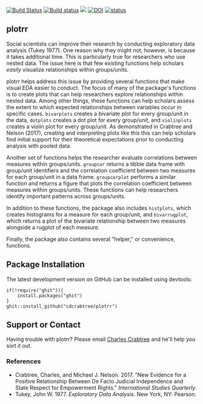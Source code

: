 [![Build Status](https://travis-ci.org/cdcrabtree/plotrr.svg?branch=master)](https://travis-ci.org/cdcrabtree/plotrr) [![Build status](https://ci.appveyor.com/api/projects/status/github/cdcrabtree/plotrr?svg=true)](https://ci.appveyor.com/api/projects/status/github/cdcrabtree/) ![](http://www.r-pkg.org/badges/version/plotrr) [![DOI](https://zenodo.org/badge/80883292.svg)](https://zenodo.org/badge/latestdoi/80883292) [![status](http://joss.theoj.org/papers/4f707062d9621de3b7009a2ad62cc8cc/status.svg)](http://joss.theoj.org/papers/4f707062d9621de3b7009a2ad62cc8cc)


## plotrr

Social scientists can improve their research by conducting exploratory data analysis (Tukey 1977). One reason why they might not, however, is because it takes additional time. This is particularly true for researchers who use nested data. The issue here is that few existing functions help scholars _easily_ visualize relationships within groups/units. 

plotrr helps address this issue by providing several functions that make visual EDA easier to conduct.  The focus of many of the package's functions is to create plots that can help researchers explore relationships within nested data. Among other things, these functions can help scholars assess the extent to which expected relationships between variables occur in specific cases. `bivarplots` creates a bivariate plot for every group/unit in the data, `dotplots` creates a dot plot for every group/unit, and `violinplots` creates a violin plot for every group/unit. As demonstrated in Crabtree and Nelson (2017), creating and interpreting plots like this this can help scholars find initial support for their theoretical expectations prior to conducting analysis with pooled data.

Another set of functions helps the researcher evaluate correlations between measures within groups/units. `groupcor` returns a tibble data frame with group/unit identifiers and the correlation coefficient between two measures for each group/unit in a data frame. `groupcorplot` performs a similar function and returns a figure that plots the correlation coefficient between measures within groups/units. These functions can help researchers identify important patterns across groups/units.

In addition to these functions, the package also includes `histplots`, which creates histograms for a measure for each group/unit, and `bivarrugplot`, which returns a plot of the bivariate relationship between two measures alongside a rugplot of each measure.

Finally, the package also contains several "helper," or convenience, functions.

## Package Installation
The latest development version on GitHub can be installed using devtools:

```
if(!require("ghit")){
    install.packages("ghit")
}
ghit::install_github("cdcrabtree/plotrr")
```

## Support or Contact
Having trouble with plotrr? Please email [Charles Crabtree](mailto:ccrabtr@umich.edu) and he'll help you sort it out.

### References
- Crabtree, Charles, and Michael J. Nelson. 2017. "New Evidence for a Positive Relationship Between De Facto Judicial Independence and State Respect for Empowerment Rights." _International Studies Quarterly_.
- Tukey, John W. 1977. _Exploratory Data Analysis_. New York, NY: Pearson.
